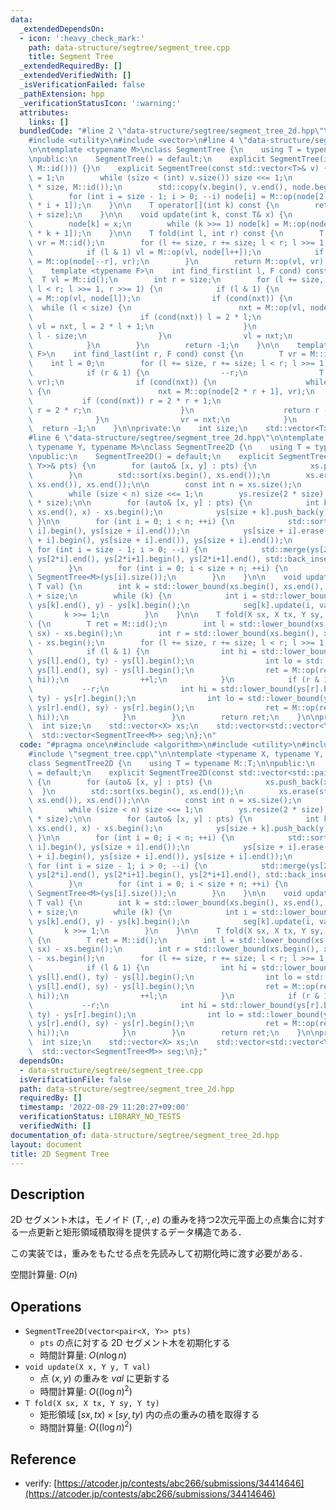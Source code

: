 ```yaml
---
data:
  _extendedDependsOn:
  - icon: ':heavy_check_mark:'
    path: data-structure/segtree/segment_tree.cpp
    title: Segment Tree
  _extendedRequiredBy: []
  _extendedVerifiedWith: []
  _isVerificationFailed: false
  _pathExtension: hpp
  _verificationStatusIcon: ':warning:'
  attributes:
    links: []
  bundledCode: "#line 2 \"data-structure/segtree/segment_tree_2d.hpp\"\n#include <algorithm>\n\
    #include <utility>\n#include <vector>\n#line 4 \"data-structure/segtree/segment_tree.cpp\"\
    \n\ntemplate <typename M>\nclass SegmentTree {\n    using T = typename M::T;\n\
    \npublic:\n    SegmentTree() = default;\n    explicit SegmentTree(int n): SegmentTree(std::vector<T>(n,\
    \ M::id())) {}\n    explicit SegmentTree(const std::vector<T>& v) {\n        size\
    \ = 1;\n        while (size < (int) v.size()) size <<= 1;\n        node.resize(2\
    \ * size, M::id());\n        std::copy(v.begin(), v.end(), node.begin() + size);\n\
    \        for (int i = size - 1; i > 0; --i) node[i] = M::op(node[2 * i], node[2\
    \ * i + 1]);\n    }\n\n    T operator[](int k) const {\n        return node[k\
    \ + size];\n    }\n\n    void update(int k, const T& x) {\n        k += size;\n\
    \        node[k] = x;\n        while (k >>= 1) node[k] = M::op(node[2 * k], node[2\
    \ * k + 1]);\n    }\n\n    T fold(int l, int r) const {\n        T vl = M::id(),\
    \ vr = M::id();\n        for (l += size, r += size; l < r; l >>= 1, r >>= 1) {\n\
    \            if (l & 1) vl = M::op(vl, node[l++]);\n            if (r & 1) vr\
    \ = M::op(node[--r], vr);\n        }\n        return M::op(vl, vr);\n    }\n\n\
    \    template <typename F>\n    int find_first(int l, F cond) const {\n      \
    \  T vl = M::id();\n        int r = size;\n        for (l += size, r += size;\
    \ l < r; l >>= 1, r >>= 1) {\n            if (l & 1) {\n                T nxt\
    \ = M::op(vl, node[l]);\n                if (cond(nxt)) {\n                  \
    \  while (l < size) {\n                        nxt = M::op(vl, node[2 * l]);\n\
    \                        if (cond(nxt)) l = 2 * l;\n                        else\
    \ vl = nxt, l = 2 * l + 1;\n                    }\n                    return\
    \ l - size;\n                }\n                vl = nxt;\n                ++l;\n\
    \            }\n        }\n        return -1;\n    }\n\n    template <typename\
    \ F>\n    int find_last(int r, F cond) const {\n        T vr = M::id();\n    \
    \    int l = 0;\n        for (l += size, r += size; l < r; l >>= 1, r >>= 1) {\n\
    \            if (r & 1) {\n                --r;\n                T nxt = M::op(node[r],\
    \ vr);\n                if (cond(nxt)) {\n                    while (r < size)\
    \ {\n                        nxt = M::op(node[2 * r + 1], vr);\n             \
    \           if (cond(nxt)) r = 2 * r + 1;\n                        else vr = nxt,\
    \ r = 2 * r;\n                    }\n                    return r - size;\n  \
    \              }\n                vr = nxt;\n            }\n        }\n      \
    \  return -1;\n    }\n\nprivate:\n    int size;\n    std::vector<T> node;\n};\n\
    #line 6 \"data-structure/segtree/segment_tree_2d.hpp\"\n\ntemplate <typename X,\
    \ typename Y, typename M>\nclass SegmentTree2D {\n    using T = typename M::T;\n\
    \npublic:\n    SegmentTree2D() = default;\n    explicit SegmentTree2D(const std::vector<std::pair<X,\
    \ Y>>& pts) {\n        for (auto& [x, y] : pts) {\n            xs.push_back(x);\n\
    \        }\n        std::sort(xs.begin(), xs.end());\n        xs.erase(std::unique(xs.begin(),\
    \ xs.end()), xs.end());\n\n        const int n = xs.size();\n        size = 1;\n\
    \        while (size < n) size <<= 1;\n        ys.resize(2 * size);\n        seg.resize(2\
    \ * size);\n\n        for (auto& [x, y] : pts) {\n            int k = std::lower_bound(xs.begin(),\
    \ xs.end(), x) - xs.begin();\n            ys[size + k].push_back(y);\n       \
    \ }\n\n        for (int i = 0; i < n; ++i) {\n            std::sort(ys[size +\
    \ i].begin(), ys[size + i].end());\n            ys[size + i].erase(std::unique(ys[size\
    \ + i].begin(), ys[size + i].end()), ys[size + i].end());\n        }\n       \
    \ for (int i = size - 1; i > 0; --i) {\n            std::merge(ys[2*i].begin(),\
    \ ys[2*i].end(), ys[2*i+1].begin(), ys[2*i+1].end(), std::back_inserter(ys[i]));\n\
    \        }\n        for (int i = 0; i < size + n; ++i) {\n            seg[i] =\
    \ SegmentTree<M>(ys[i].size());\n        }\n    }\n\n    void update(X x, Y y,\
    \ T val) {\n        int k = std::lower_bound(xs.begin(), xs.end(), x) - xs.begin()\
    \ + size;\n        while (k) {\n            int i = std::lower_bound(ys[k].begin(),\
    \ ys[k].end(), y) - ys[k].begin();\n            seg[k].update(i, val);\n     \
    \       k >>= 1;\n        }\n    }\n\n    T fold(X sx, X tx, Y sy, Y ty) const\
    \ {\n        T ret = M::id();\n        int l = std::lower_bound(xs.begin(), xs.end(),\
    \ sx) - xs.begin();\n        int r = std::lower_bound(xs.begin(), xs.end(), tx)\
    \ - xs.begin();\n        for (l += size, r += size; l < r; l >>= 1, r >>= 1) {\n\
    \            if (l & 1) {\n                int hi = std::lower_bound(ys[l].begin(),\
    \ ys[l].end(), ty) - ys[l].begin();\n                int lo = std::lower_bound(ys[l].begin(),\
    \ ys[l].end(), sy) - ys[l].begin();\n                ret = M::op(ret, seg[l].fold(lo,\
    \ hi));\n                ++l;\n            }\n            if (r & 1) {\n     \
    \           --r;\n                int hi = std::lower_bound(ys[r].begin(), ys[r].end(),\
    \ ty) - ys[r].begin();\n                int lo = std::lower_bound(ys[r].begin(),\
    \ ys[r].end(), sy) - ys[r].begin();\n                ret = M::op(ret, seg[r].fold(lo,\
    \ hi));\n            }\n        }\n        return ret;\n    }\n\nprivate:\n  \
    \  int size;\n    std::vector<X> xs;\n    std::vector<std::vector<Y>> ys;\n  \
    \  std::vector<SegmentTree<M>> seg;\n};\n"
  code: "#pragma once\n#include <algorithm>\n#include <utility>\n#include <vector>\n\
    #include \"segment_tree.cpp\"\n\ntemplate <typename X, typename Y, typename M>\n\
    class SegmentTree2D {\n    using T = typename M::T;\n\npublic:\n    SegmentTree2D()\
    \ = default;\n    explicit SegmentTree2D(const std::vector<std::pair<X, Y>>& pts)\
    \ {\n        for (auto& [x, y] : pts) {\n            xs.push_back(x);\n      \
    \  }\n        std::sort(xs.begin(), xs.end());\n        xs.erase(std::unique(xs.begin(),\
    \ xs.end()), xs.end());\n\n        const int n = xs.size();\n        size = 1;\n\
    \        while (size < n) size <<= 1;\n        ys.resize(2 * size);\n        seg.resize(2\
    \ * size);\n\n        for (auto& [x, y] : pts) {\n            int k = std::lower_bound(xs.begin(),\
    \ xs.end(), x) - xs.begin();\n            ys[size + k].push_back(y);\n       \
    \ }\n\n        for (int i = 0; i < n; ++i) {\n            std::sort(ys[size +\
    \ i].begin(), ys[size + i].end());\n            ys[size + i].erase(std::unique(ys[size\
    \ + i].begin(), ys[size + i].end()), ys[size + i].end());\n        }\n       \
    \ for (int i = size - 1; i > 0; --i) {\n            std::merge(ys[2*i].begin(),\
    \ ys[2*i].end(), ys[2*i+1].begin(), ys[2*i+1].end(), std::back_inserter(ys[i]));\n\
    \        }\n        for (int i = 0; i < size + n; ++i) {\n            seg[i] =\
    \ SegmentTree<M>(ys[i].size());\n        }\n    }\n\n    void update(X x, Y y,\
    \ T val) {\n        int k = std::lower_bound(xs.begin(), xs.end(), x) - xs.begin()\
    \ + size;\n        while (k) {\n            int i = std::lower_bound(ys[k].begin(),\
    \ ys[k].end(), y) - ys[k].begin();\n            seg[k].update(i, val);\n     \
    \       k >>= 1;\n        }\n    }\n\n    T fold(X sx, X tx, Y sy, Y ty) const\
    \ {\n        T ret = M::id();\n        int l = std::lower_bound(xs.begin(), xs.end(),\
    \ sx) - xs.begin();\n        int r = std::lower_bound(xs.begin(), xs.end(), tx)\
    \ - xs.begin();\n        for (l += size, r += size; l < r; l >>= 1, r >>= 1) {\n\
    \            if (l & 1) {\n                int hi = std::lower_bound(ys[l].begin(),\
    \ ys[l].end(), ty) - ys[l].begin();\n                int lo = std::lower_bound(ys[l].begin(),\
    \ ys[l].end(), sy) - ys[l].begin();\n                ret = M::op(ret, seg[l].fold(lo,\
    \ hi));\n                ++l;\n            }\n            if (r & 1) {\n     \
    \           --r;\n                int hi = std::lower_bound(ys[r].begin(), ys[r].end(),\
    \ ty) - ys[r].begin();\n                int lo = std::lower_bound(ys[r].begin(),\
    \ ys[r].end(), sy) - ys[r].begin();\n                ret = M::op(ret, seg[r].fold(lo,\
    \ hi));\n            }\n        }\n        return ret;\n    }\n\nprivate:\n  \
    \  int size;\n    std::vector<X> xs;\n    std::vector<std::vector<Y>> ys;\n  \
    \  std::vector<SegmentTree<M>> seg;\n};"
  dependsOn:
  - data-structure/segtree/segment_tree.cpp
  isVerificationFile: false
  path: data-structure/segtree/segment_tree_2d.hpp
  requiredBy: []
  timestamp: '2022-08-29 11:20:27+09:00'
  verificationStatus: LIBRARY_NO_TESTS
  verifiedWith: []
documentation_of: data-structure/segtree/segment_tree_2d.hpp
layout: document
title: 2D Segment Tree
---
```


## Description

2D セグメント木は，モノイド $(T, \cdot, e)$ の重みを持つ2次元平面上の点集合に対する一点更新と矩形領域積取得を提供するデータ構造である．

この実装では，重みをもたせる点を先読みして初期化時に渡す必要がある．

空間計算量: $O(n)$

## Operations

- `SegmentTree2D(vector<pair<X, Y>> pts)`
    - `pts` の点に対する 2D セグメント木を初期化する
    - 時間計算量: $O(n\log n)$
- `void update(X x, Y y, T val)`
    - 点 $(x, y)$ の重みを $val$ に更新する
    - 時間計算量: $O((\log n)^2)$
- `T fold(X sx, X tx, Y sy, Y ty)`
    - 矩形領域 $[sx, tx) \times [sy, ty)$ 内の点の重みの積を取得する
    - 時間計算量: $O((\log n)^2)$

## Reference

- verify: [https://atcoder.jp/contests/abc266/submissions/34414646](https://atcoder.jp/contests/abc266/submissions/34414646)